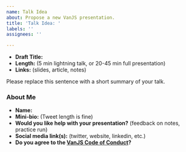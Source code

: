 ```yaml
---
name: Talk Idea
about: Propose a new VanJS presentation.
title: 'Talk Idea: '
labels: ''
assignees: ''

---
```


- **Draft Title:** 
- **Length:** (5 min lightning talk, or 20-45 min full presentation)
- **Links:** (slides, article, notes)

Please replace this sentence with a short summary of your talk.

<!--

For more info on VanJS talk topics, check out our [SPEAKING.md](https://github.com/cambiecollective/vanjs/blob/master/SPEAKING.md).

-->

### About Me
- **Name:** 
- **Mini-bio:** (Tweet length is fine)
- **Would you like help with your presentation?** (feedback on notes, practice run)
- **Social media link(s):** (twitter, website, linkedin, etc.)
- **Do you agree to the [VanJS Code of Conduct](https://github.com/cambiecollective/vanjs/blob/master/CONDUCT.md)?**
